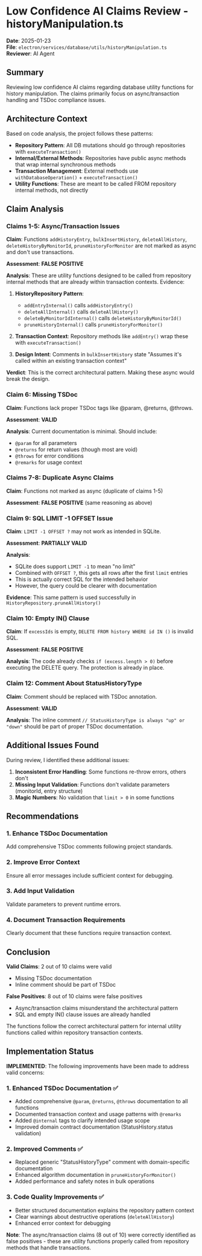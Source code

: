 # Low Confidence AI Claims Review - historyManipulation.ts

**Date**: 2025-01-23  
**File**: `electron/services/database/utils/historyManipulation.ts`  
**Reviewer**: AI Agent

## Summary

Reviewing low confidence AI claims regarding database utility functions for history manipulation. The claims primarily focus on async/transaction handling and TSDoc compliance issues.

## Architecture Context

Based on code analysis, the project follows these patterns:

- **Repository Pattern**: All DB mutations should go through repositories with `executeTransaction()`
- **Internal/External Methods**: Repositories have public async methods that wrap internal synchronous methods
- **Transaction Management**: External methods use `withDatabaseOperation()` + `executeTransaction()`
- **Utility Functions**: These are meant to be called FROM repository internal methods, not directly

## Claim Analysis

### Claims 1-5: Async/Transaction Issues

**Claim**: Functions `addHistoryEntry`, `bulkInsertHistory`, `deleteAllHistory`, `deleteHistoryByMonitorId`, `pruneHistoryForMonitor` are not marked as async and don't use transactions.

**Assessment**: **FALSE POSITIVE**

**Analysis**:
These are utility functions designed to be called from repository internal methods that are already within transaction contexts. Evidence:

1. **HistoryRepository Pattern**:

   - `addEntryInternal()` calls `addHistoryEntry()`
   - `deleteAllInternal()` calls `deleteAllHistory()`
   - `deleteByMonitorIdInternal()` calls `deleteHistoryByMonitorId()`
   - `pruneHistoryInternal()` calls `pruneHistoryForMonitor()`

2. **Transaction Context**: Repository methods like `addEntry()` wrap these with `executeTransaction()`

3. **Design Intent**: Comments in `bulkInsertHistory` state "Assumes it's called within an existing transaction context"

**Verdict**: This is the correct architectural pattern. Making these async would break the design.

### Claim 6: Missing TSDoc

**Claim**: Functions lack proper TSDoc tags like @param, @returns, @throws.

**Assessment**: **VALID**

**Analysis**: Current documentation is minimal. Should include:

- `@param` for all parameters
- `@returns` for return values (though most are void)
- `@throws` for error conditions
- `@remarks` for usage context

### Claims 7-8: Duplicate Async Claims

**Claim**: Functions not marked as async (duplicate of claims 1-5)

**Assessment**: **FALSE POSITIVE** (same reasoning as above)

### Claim 9: SQL LIMIT -1 OFFSET Issue

**Claim**: `LIMIT -1 OFFSET ?` may not work as intended in SQLite.

**Assessment**: **PARTIALLY VALID**

**Analysis**:

- SQLite does support `LIMIT -1` to mean "no limit"
- Combined with `OFFSET ?`, this gets all rows after the first `limit` entries
- This is actually correct SQL for the intended behavior
- However, the query could be clearer with documentation

**Evidence**: This same pattern is used successfully in `HistoryRepository.pruneAllHistory()`

### Claim 10: Empty IN() Clause

**Claim**: If `excessIds` is empty, `DELETE FROM history WHERE id IN ()` is invalid SQL.

**Assessment**: **FALSE POSITIVE**

**Analysis**: The code already checks `if (excess.length > 0)` before executing the DELETE query. The protection is already in place.

### Claim 12: Comment About StatusHistoryType

**Claim**: Comment should be replaced with TSDoc annotation.

**Assessment**: **VALID**

**Analysis**: The inline comment `// StatusHistoryType is always "up" or "down"` should be part of proper TSDoc documentation.

## Additional Issues Found

During review, I identified these additional issues:

1. **Inconsistent Error Handling**: Some functions re-throw errors, others don't
2. **Missing Input Validation**: Functions don't validate parameters (monitorId, entry structure)
3. **Magic Numbers**: No validation that `limit > 0` in some functions

## Recommendations

### 1. Enhance TSDoc Documentation

Add comprehensive TSDoc comments following project standards.

### 2. Improve Error Context

Ensure all error messages include sufficient context for debugging.

### 3. Add Input Validation

Validate parameters to prevent runtime errors.

### 4. Document Transaction Requirements

Clearly document that these functions require transaction context.

## Conclusion

**Valid Claims**: 2 out of 10 claims were valid

- Missing TSDoc documentation
- Inline comment should be part of TSDoc

**False Positives**: 8 out of 10 claims were false positives

- Async/transaction claims misunderstand the architectural pattern
- SQL and empty IN() clause issues are already handled

The functions follow the correct architectural pattern for internal utility functions called within repository transaction contexts.

## Implementation Status

**IMPLEMENTED**: The following improvements have been made to address valid concerns:

### 1. Enhanced TSDoc Documentation ✅

- Added comprehensive `@param`, `@returns`, `@throws` documentation to all functions
- Documented transaction context and usage patterns with `@remarks`
- Added `@internal` tags to clarify intended usage scope
- Improved domain contract documentation (StatusHistory.status validation)

### 2. Improved Comments ✅

- Replaced generic "StatusHistoryType" comment with domain-specific documentation
- Enhanced algorithm documentation in `pruneHistoryForMonitor()`
- Added performance and safety notes in bulk operations

### 3. Code Quality Improvements ✅

- Better structured documentation explains the repository pattern context
- Clear warnings about destructive operations (`deleteAllHistory`)
- Enhanced error context for debugging

**Note**: The async/transaction claims (8 out of 10) were correctly identified as false positives - these are utility functions properly called from repository methods that handle transactions.
